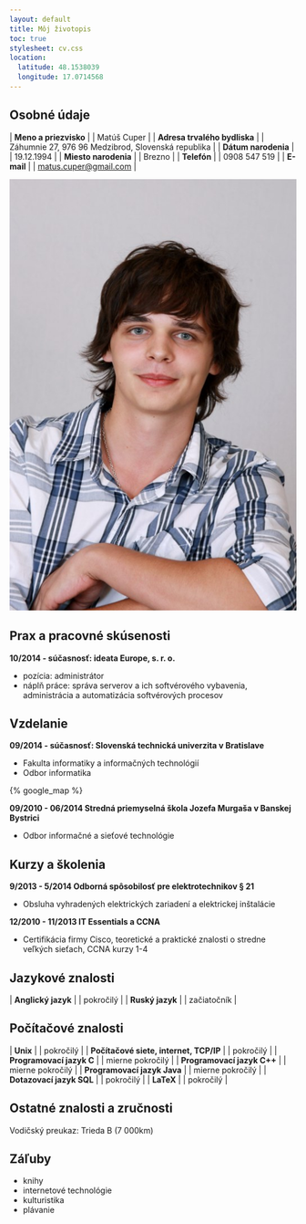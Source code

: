 ```yaml
---
layout: default
title: Môj životopis
toc: true
stylesheet: cv.css
location:
  latitude: 48.1538039
  longitude: 17.0714568
---
```


## Osobné údaje

| **Meno a priezvisko** | | Matúš Cuper |
| **Adresa trvalého bydliska** | | Záhumnie 27, 976 96 Medzibrod, Slovenská republika |
| **Dátum narodenia** | | 19.12.1994 |
| **Miesto narodenia** | | Brezno |
| **Telefón** | | 0908 547 519 |
| **E-mail** | | matus.cuper@gmail.com |

![My photo](/assets/img/myface.jpg)

## Prax a pracovné skúsenosti

**10/2014 - súčasnosť: ideata Europe, s. r. o.**
* pozícia: administrátor
* náplň práce: správa serverov a ich softvérového vybavenia, administrácia
a automatizácia softvérových procesov


## Vzdelanie

**09/2014 - súčasnosť: Slovenská technická univerzita v Bratislave**
* Fakulta informatiky a informačných technológií
* Odbor informatika

{% google_map %}

**09/2010 - 06/2014 Stredná priemyselná škola Jozefa Murgaša v Banskej Bystrici**
* Odbor informačné a sieťové technológie


## Kurzy a školenia

**9/2013 - 5/2014 Odborná spôsobilosť pre elektrotechnikov § 21**
* Obsluha vyhradených elektrických zariadení a elektrickej inštalácie

**12/2010 - 11/2013 IT Essentials a CCNA**
* Certifikácia firmy Cisco, teoretické a praktické znalosti o stredne veľkých sieťach, CCNA kurzy 1-4


## Jazykové znalosti

| **Anglický jazyk** | |  pokročilý |
| **Ruský jazyk** | | začiatočník |


## Počítačové znalosti

| **Unix** | | pokročilý |
| **Počítačové siete, internet, TCP/IP** | | pokročilý |
| **Programovací jazyk C** | | mierne pokročilý |
| **Programovací jazyk C++** | | mierne pokročilý |
| **Programovací jazyk Java** | | mierne pokročilý |
| **Dotazovací jazyk SQL** | | pokročilý |
| **LaTeX** | | pokročilý |


## Ostatné znalosti a zručnosti
Vodičský preukaz: Trieda B (7 000km)


## Záľuby

* knihy
* internetové technológie
* kulturistika
* plávanie
